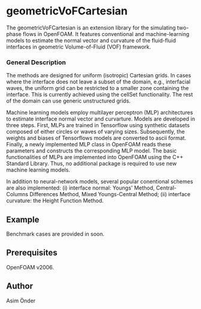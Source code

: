 
# geometricVoFCartesian
The geometricVoFCartesian is an extension library for the simulating two-phase flows in OpenFOAM. It features conventional and machine-learning models to estimate the normal vector and curvature of the fluid-fluid interfaces in geometric Volume-of-Fluid (VOF) framework. 

### General Description
The methods are designed for uniform (isotropic) Cartesian grids. In cases where the interface does not leave a subset of the domain, e.g., interfacial waves, the uniform grid can be restricted to a smaller zone containing the interface. This is currently achieved using the cellSet functionality. The rest of the domain can use generic unstructured grids. 

Machine learning models employ multilayer perceptron (MLP) architectures to estimate interface normal vector and curvarture. 
Models are developed in three steps. First, MLPs are trained in Tensorflow using synthetic datasets composed of either circles or waves of varying sizes. Subsequently, the weights and biases of Tensorflows models are converted to ascii format. Finally, a newly implemented MLP class in OpenFOAM reads these parameters and constructs the corresponding MLP model. The basic functionalities of MLPs are implemented into OpenFOAM using the C++ Standard Library. Thus, no additional package is required to use new machine learning models.  

In addition to neural-network models, several popular conentional schemes are also implemented: (i) interface normal: Youngs' Method, Central-Columns Differences Method, Mixed Youngs-Central Method; (ii) interface curvature: the Height Function Method.

## Example 
Benchmark cases are provided in soon.

## Prerequisites
OpenFOAM v2006.

## Author
Asim Önder



